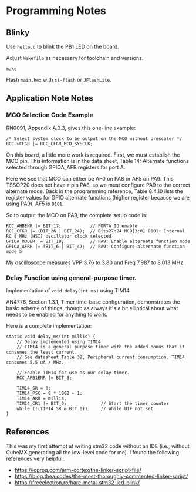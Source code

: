 # Programming Notes

## Blinky

Use `hello.c` to blink the PB1 LED on the board.

Adjust `Makefile` as necessary for toolchain and versions.

```
make
```

Flash `main.hex` with `st-flash` or `JFlashLite`.

## Application Note Notes

### MCO Selection Code Example

RN0091, Appendix A.3.3, gives this one-line example:

```
/* Select system clock to be output on the MCO without prescaler */
RCC->CFGR |= RCC_CFGR_MCO_SYSCLK;
```

On this board, a little more work is required. First, we must establish the MCO pin. This information is in the
data sheet, Table 14: Alternate functions selected through GPIOA_AFR registers for port A.

Here we see that MCO can either be AF0 on PA8 or AF5 on PA9. This TSSOP20 does not have a pin PA8, so we must configure
PA9 to the correct alternate mode. Back in the programming reference, Table 8.4.10 lists the register values for
GPIO alternate functions (higher register because we are using PA9). AF5 is `0101`.

So to output the MCO on PA9, the complete setup code is:

```
RCC_AHBENR |= BIT_17;           // PORTA IO enable
RCC_CFGR |= (BIT_26 | BIT_24);  // Bits27:24 MCO[3:0] 0101: Internal RC 8 MHz (HSI) oscillator clock selected
GPIOA_MODER |= BIT_19;          // PA9: Enable alternate function mode
GPIOA_AFRH |= (BIT_6 | BIT_4);  // PA9: Configure alternate function mode 5
```

My oscilloscope measures VPP 3.76 to 3.80 and Freq 7.987 to 8.013 MHz.

### Delay Function using general-purpose timer.

Implementation of `void delay(int ms)` using TIM14.

AN4776, Section 1.3.1, Timer time-base configuration, demonstrates the basic scheme of things, though as always it's a
bit elliptical about what needs to be enabled for anything to work.

Here is a complete implementation:

```
static void delay_ms(int millis) {
    // Delay implemented using TIM14.
    // TIM14 is a general purpose timer with the added bonus that it consumes the least current.
    // See datasheet Table 32, Peripheral current consumption. TIM14 consumes 5.5 uA / MHz.

    // Enable TIM14 for use as our delay timer.
    RCC_APB1ENR |= BIT_8;

    TIM14_SR = 0;
    TIM14_PSC = 8 * 1000 - 1;
    TIM14_ARR = millis;
    TIM14_CR1 |= BIT_0;             // Start the timer counter
    while (!(TIM14_SR & BIT_0));    // While UIF not set
}
```

## References

This was my first attempt at writing stm32 code without an IDE (i.e., without CubeMX generating all the low-level code
for me). I found the following references very helpful:

- https://ioprog.com/arm-cortex/the-linker-script-file/
- https://blog.thea.codes/the-most-thoroughly-commented-linker-script/
- https://freeelectron.ro/bare-metal-stm32-led-blink/
 